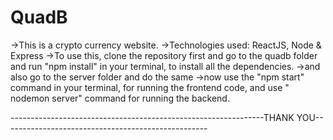 # QuadB
->This is a crypto currency website.
->Technologies used: ReactJS, Node & Express
->To use this, clone the repository first and go to the quadb folder and run "npm install" in your terminal, to install all the dependencies.
->and also go to the server folder and do the same
->now use the "npm start" command in your terminal, for running the frontend code, and use " nodemon server" command for running the backend.

---------------------------------------------------------------THANK YOU---------------------------------------------------
